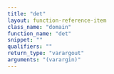 ```yaml
---
title: "det"
layout: function-reference-item
class_name: "domain"
function_name: "det"
snippet: ""
qualifiers: ""
return_type: "varargout"
arguments: "(varargin)"
---
```


<pre class="help-text"></pre>